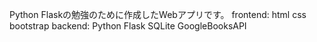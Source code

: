 Python Flaskの勉強のために作成したWebアプリです。
frontend: html css bootstrap
backend: Python Flask
         SQLite GoogleBooksAPI

